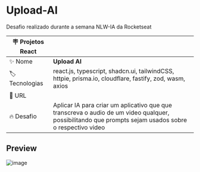 # Upload-AI

Desafio realizado durante a semana NLW-IA da Rocketseat

| :placard: Projetos React |     |
| -------------  | --- |
| :sparkles: Nome        | **Upload AI**
| :label: Tecnologias | react.js, typescript, shadcn.ui, tailwindCSS, httpie, prisma.io, cloudflare, fastify, zod, wasm, axios
| :rocket: URL         | 
| :fire: Desafio     |  Aplicar IA para criar um aplicativo que que transcreva o audio de um video qualquer, possibilitando que prompts sejam usados sobre o respectivo video


## Preview

![image](https://github.com/NicholasAntonio/upload-ai-web/assets/132156803/74ad0d34-5d70-4bd4-a249-85239b0f6f8e)













